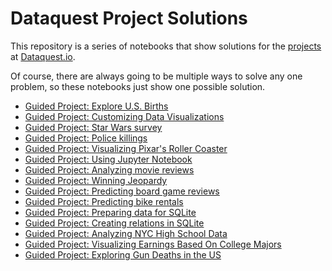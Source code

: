 # Dataquest Project Solutions

This repository is a series of notebooks that show solutions for the [projects](https://www.dataquest.io/apply) at [Dataquest.io](https://www.dataquest.io/).

Of course, there are always going to be multiple ways to solve any one problem, so these notebooks just show one possible solution.

- [Guided Project: Explore U.S. Births](https://github.com/dataquestio/solutions/blob/master/Mission9Solutions.ipynb)
- [Guided Project: Customizing Data Visualizations](https://github.com/dataquestio/solutions/blob/master/Mission103Solutions.ipynb)
- [Guided Project: Star Wars survey](https://github.com/dataquestio/solutions/blob/master/Mission201Solution.ipynb)
- [Guided Project: Police killings](https://github.com/dataquestio/solutions/blob/master/Mission202Solution.ipynb)
- [Guided Project: Visualizing Pixar's Roller Coaster](https://github.com/dataquestio/solutions/blob/master/Mission205Solutions.ipynb)
- [Guided Project: Using Jupyter Notebook](https://github.com/dataquestio/solutions/blob/master/Mission207Solutions.ipynb)
- [Guided Project: Analyzing movie reviews](https://github.com/dataquestio/solutions/blob/master/Mission209Solution.ipynb)
- [Guided Project: Winning Jeopardy](https://github.com/dataquestio/solutions/blob/master/Mission210Solution.ipynb)
- [Guided Project: Predicting board game reviews](https://github.com/dataquestio/solutions/blob/master/Mission211Solution.ipynb)
- [Guided Project: Predicting bike rentals](https://github.com/dataquestio/solutions/blob/master/Mission213Solution.ipynb)
- [Guided Project: Preparing data for SQLite](https://github.com/dataquestio/solutions/blob/master/Mission215Solutions.ipynb)
- [Guided Project: Creating relations in SQLite](https://github.com/dataquestio/solutions/blob/master/Mission216Solutions.ipynb)
- [Guided Project: Analyzing NYC High School Data](https://github.com/dataquestio/solutions/blob/master/Mission217Solutions.ipynb)
- [Guided Project: Visualizing Earnings Based On College Majors](https://github.com/dataquestio/solutions/blob/master/Mission146Solutions.ipynb)
- [Guided Project: Exploring Gun Deaths in the US](https://github.com/dataquestio/solutions/blob/master/Mission218Solutions.ipynb)
